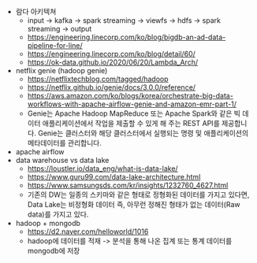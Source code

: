 - 람다 아키텍쳐
    - input -> kafka -> spark streaming -> viewfs -> hdfs -> spark streaming -> output
    - https://engineering.linecorp.com/ko/blog/bigdb-an-ad-data-pipeline-for-line/
    - https://engineering.linecorp.com/ko/blog/detail/60/
    - https://ok-data.github.io/2020/06/20/Lambda_Arch/
- netflix genie (hadoop genie)
    - https://netflixtechblog.com/tagged/hadoop
    - https://netflix.github.io/genie/docs/3.0.0/reference/
    - https://aws.amazon.com/ko/blogs/korea/orchestrate-big-data-workflows-with-apache-airflow-genie-and-amazon-emr-part-1/  
    - Genie는 Apache Hadoop MapReduce 또는 Apache Spark와 같은 빅 데이터 애플리케이션에서 작업을 제출할 수 있게 해 주는 REST API를 제공합니다. Genie는 클러스터와 해당 클러스터에서 실행되는 명령 및 애플리케이션의 메타데이터를 관리합니다.
- apache airflow
- data warehouse vs data lake
    - https://loustler.io/data_eng/what-is-data-lake/
    - https://www.guru99.com/data-lake-architecture.html
    - https://www.samsungsds.com/kr/insights/1232760_4627.html
    - 기존의 DW는 일종의 스키마와 같은 형태로 정형화된 데이터를 가지고 있다면,
      Data Lake는 비정형화 데이터 즉, 아무런 정해진 형태가 없는 데이터(Raw data)를 가지고 있다.
- hadoop + mongodb
    - https://d2.naver.com/helloworld/1016
    - hadoop에 데이터를 적재 -> 분석을 통해 나온 집계 또는 통계 데이터를 mongodb에 저장
      